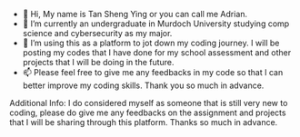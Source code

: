 - 👋 Hi, My name is Tan Sheng Ying or you can call me Adrian.
- 🌱 I’m currently an undergraduate in Murdoch University studying comp science and cybersecurity as my major. 
- 💞️ I’m using this as a platform to jot down my coding journey. I will be posting my codes that I have done for my school assessment and other projects that I will be doing in the future. 
- 📫 Please feel free to give me any feedbacks in my code so that I can better improve my coding skills. Thank you so much in advance. 


Additional Info:
I do considered myself as someone that is still very new to coding, please do give me any feedbacks on the assignment and projects that I will be sharing through this platform. Thanks so much in advance. 



<!---
tanshengying/tanshengying is a ✨ special ✨ repository because its `README.md` (this file) appears on your GitHub profile.
You can click the Preview link to take a look at your changes.
--->
